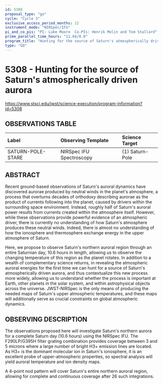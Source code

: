 ```yaml
---
id: 5308
proposal_type: "go"
cycle: "Cycle 3"
exclusive_access_period_months: 12
instrument_mode: "NIRSpec/IFU"
pi_and_co_pis: "PI: Luke Moore  Co-PIs: Henrik Melin and Tom Stallard"
prime_parallel_time_hours: "11.64/0.0"
program_title: "Hunting for the source of Saturn's atmospherically driven aurora"
type: "GO"
---
```

# 5308 - Hunting for the source of Saturn's atmospherically driven aurora
https://www.stsci.edu/jwst/science-execution/program-information?id=5308
## OBSERVATIONS TABLE
| Label              | Observing Template      | Science Target       |
| :----------------- | :---------------------- | :------------------- |
| SATURN-POLE-STARE | NIRSpec IFU Spectroscopy | (1) Saturn-Pole      |

## ABSTRACT

Recent ground-based observations of Saturn's auroral dynamics have discovered aurorae produced by neutral winds in the planet's atmosphere, a process that overturns decades of orthodoxy describing aurorae as the product of currents following into the planet, caused by drivers within the surrounding space environment. Instead, roughly half of Saturn's auroral power results from currents created within the atmosphere itself. However, while these observations provide powerful evidence of an atmospheric driver, there is currently no understanding of how Saturn's atmosphere produces these neutral winds. Indeed, there is almost no understanding of how the ionosphere and thermosphere exchange energy in the upper atmosphere of Saturn.

Here, we propose to observe Saturn's northern auroral region through an entire Saturnian day, 10.6 hours in length, allowing us to observe the changing temperature of this region as the planet rotates. In addition to a wealth of complementary science returns, in revealing the atmospheric auroral energies for the first time we can hunt for a source of Saturn's atmospherically driven aurora, and thus contextualize this new process more widely, allowing us to understand whether the process is important at Earth, other planets in the solar system, and within astrophysical objects across the universe. JWST-NIRSpec is the only means of producing the needed maps of Saturn's upper atmospheric temperatures, and these maps will additionally serve as crucial constraints on global atmospheric dynamics.

## OBSERVING DESCRIPTION

The observations proposed here will investigate Saturn's northern aurora for a complete Saturn day (10.6 hours) using the NIRSpec IFU. The F290LP/G395H filter grating combination provides coverage between 3 and 5 microns where a large number of bright H3+ emission lines are located. As H3+ is the dominant molecular ion in Saturn's ionosphere, it is an excellent probe of upper-atmospheric properties, so spectral analysis will yield auroral temperature and ion density maps.

A 4-point nod pattern will cover Saturn's entire northern auroral region, allowing for complete and continuous coverage after 26 such integrations.